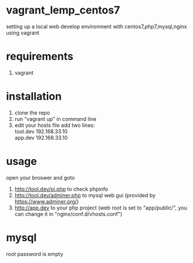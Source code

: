# vagrant_lemp_centos7

setting up a local web develop environment with centos7,php7,mysql,nginx using vagrant

# requirements
1. vagrant

# installation
1. clone the repo  
2. run "vagrant up" in command line  
3. edit your hosts file add two lines:  
tool.dev    192.168.33.10  
app.dev     192.168.33.10

# usage
open your broswer and goto  
1. http://tool.dev/pi.php to check phpinfo  
2. http://tool.dev/adminer.php to mysql web gui (provided by https://www.adminer.org/)  
3. http://app.dev to your php project (web root is set to "app/public/", you can change it in "nginx/conf.d/vhosts.conf")  

# mysql
root password is empty
